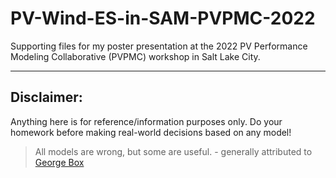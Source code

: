 # PV-Wind-ES-in-SAM-PVPMC-2022
Supporting files for my poster presentation at the 2022 PV Performance Modeling Collaborative (PVPMC) workshop in Salt Lake City.

---
## Disclaimer:
Anything here is for reference/information purposes only. Do your homework before making real-world decisions based on any model!

> All models are wrong, but some are useful. - generally attributed to [George Box](https://en.wikipedia.org/wiki/All_models_are_wrong)
